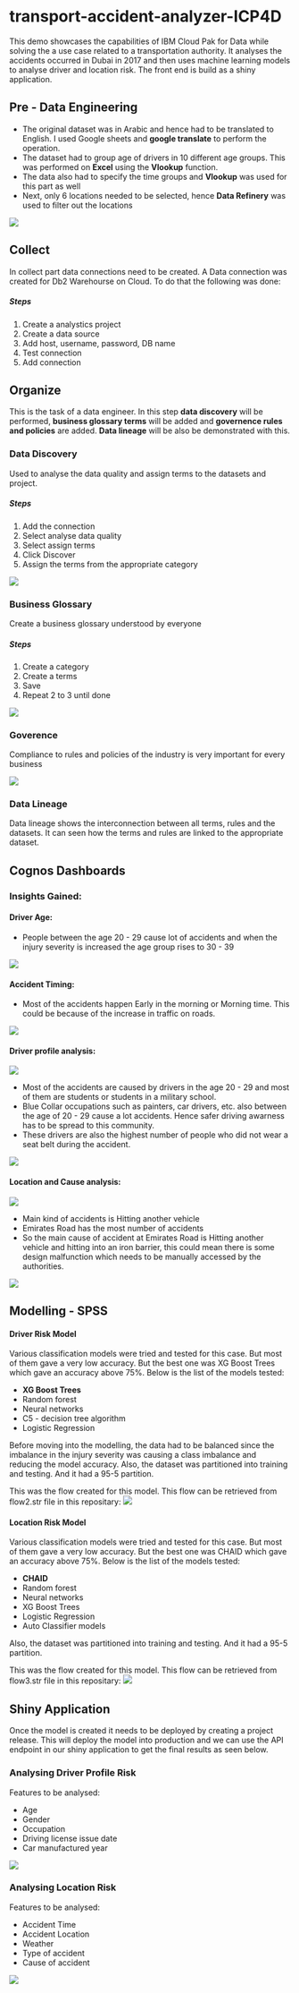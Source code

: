 # transport-accident-analyzer-ICP4D
This demo showcases the capabilities of IBM Cloud Pak for Data while solving the a use case related to a transportation authority. It analyses the accidents occurred in Dubai in 2017 and then uses machine learning models to analyse driver and location risk. The front end is build as a shiny application. 

## Pre - Data Engineering
- The original dataset was in Arabic and hence had to be translated to English. I used Google sheets and <b>google translate</b> to perform the operation. 
- The dataset had to group age of drivers in 10 different age groups. This was performed on <b>Excel</b> using the <b>Vlookup</b> function. 
- The data also had to specify the time groups and <b>Vlookup</b> was used for this part as well 
- Next, only 6 locations needed to be selected, hence <b>Data Refinery</b> was used to filter out the locations 
<img src = "https://github.com/anchalbhalla/transport-accident-analyzer-cloud/blob/master/pics%20and%20gifs/data1.gif"> 

## Collect 

In collect part data connections need to be created. A Data connection was created for Db2 Warehourse on Cloud. To do that the following was done: 

##### Steps
1. Create a analystics project 
2. Create a data source  
3. Add host, username, password, DB name 
4. Test connection 
5. Add connection

## Organize 

This is the task of a data engineer. In this step <b>data discovery</b> will be performed, <b>business glossary terms</b> will be added and <b>governence rules and policies</b> are added. <b>Data lineage</b> will be also be demonstrated with this. 

### Data Discovery 
Used to analyse the data quality and assign terms to the datasets and project. 

##### Steps 
1. Add the connection 
2. Select analyse data quality
3. Select assign terms
4. Click Discover
5. Assign the terms from the appropriate category 

<img src = "https://github.com/anchalbhalla/mortgage-default-prediction-icp4d/blob/master/gifs/discovery.png">

### Business Glossary 

Create a business glossary understood by everyone

##### Steps
1. Create a category
2. Create a terms
3. Save
4. Repeat 2 to 3 until done 

<img src = "https://github.com/anchalbhalla/mortgage-default-prediction-icp4d/blob/master/gifs/terms.png">

### Goverence 
Compliance to rules and policies of the industry is very important for every business 

<img src = "https://github.com/anchalbhalla/mortgage-default-prediction-icp4d/blob/master/gifs/rules.png">

### Data Lineage  
Data lineage shows the interconnection between all terms, rules and the datasets. It can seen how the terms and rules are linked to the appropriate dataset. 

## Cognos Dashboards 
### Insights Gained: 
#### Driver Age: 
- People between the age 20 - 29 cause lot of accidents and when the injury severity is increased the age group rises to 30 - 39 
<img src = "https://github.com/anchalbhalla/transport-accident-analyzer-cloud/blob/master/pics%20and%20gifs/visual1.png">

  
#### Accident Timing: 
- Most of the accidents happen Early in the morning or Morning time. This could be because of the increase in traffic on roads. 
<img src = "https://github.com/anchalbhalla/transport-accident-analyzer-cloud/blob/master/pics%20and%20gifs/visual2.png">

  
#### Driver profile analysis: 
<img src = "https://github.com/anchalbhalla/transport-accident-analyzer-cloud/blob/master/pics%20and%20gifs/visual3.png">

- Most of the accidents are caused by drivers in the age 20 - 29 and most of them are students or students in a military school. 
- Blue Collar occupations such as painters, car drivers, etc. also between the age of 20 - 29 cause a lot accidents. Hence safer driving awarness has to be spread to this community. 
- These drivers are also the highest number of people who did not wear a seat belt during the accident.
<img src = "https://github.com/anchalbhalla/transport-accident-analyzer-cloud/blob/master/pics%20and%20gifs/graph1.gif">

#### Location and Cause analysis: 
<img src = "https://github.com/anchalbhalla/transport-accident-analyzer-cloud/blob/master/pics%20and%20gifs/visual4.png">

- Main kind of accidents is Hitting another vehicle 
- Emirates Road has the most number of accidents 
- So the main cause of accident at Emirates Road is Hitting another vehicle and hitting into an iron barrier, this could mean there is some design malfunction which needs to be manually accessed by the authorities.

<img src = "https://github.com/anchalbhalla/transport-accident-analyzer-cloud/blob/master/pics%20and%20gifs/graph2.gif">


## Modelling - SPSS 

#### Driver Risk Model 
Various classification models were tried and tested for this case. But most of them gave a very low accuracy. But the best one was XG Boost Trees which gave an accuracy above 75%. Below is the list of the models tested: 
- <b>XG Boost Trees</b>
- Random forest 
- Neural networks
- C5 - decision tree algorithm
- Logistic Regression 

Before moving into the modelling, the data had to be balanced since the imbalance in the injury severity was causing a class imbalance and reducing the model accuracy.
Also, the dataset was partitioned into training and testing. And it had a 95-5 partition.
  
 This was the flow created for this model. This flow can be retrieved from flow2.str file in this repositary: 
<img src = "https://github.com/anchalbhalla/transport-accident-analyzer-cloud/blob/master/pics%20and%20gifs/spss1.png">



#### Location Risk Model 
Various classification models were tried and tested for this case. But most of them gave a very low accuracy. But the best one was CHAID which gave an accuracy above 75%. Below is the list of the models tested: 
- <b>CHAID</b>
- Random forest 
- Neural networks
- XG Boost Trees
- Logistic Regression 
- Auto Classifier models
 
 Also, the dataset was partitioned into training and testing. And it had a 95-5 partition.
 
 This was the flow created for this model. This flow can be retrieved from flow3.str file in this repositary: 
<img src = "https://github.com/anchalbhalla/transport-accident-analyzer-cloud/blob/master/pics%20and%20gifs/spss2.png">



## Shiny Application 
Once the model is created it needs to be deployed by creating a project release. This will deploy the model into production and we can use the API endpoint in our shiny application to get the final results as seen below.

### Analysing Driver Profile Risk 
Features to be analysed: 
- Age 
- Gender
- Occupation
- Driving license issue date
- Car manufactured year 
<img src = "https://github.com/anchalbhalla/transport-accident-analyzer-cloud/blob/master/pics%20and%20gifs/app1.gif">


### Analysing Location Risk
Features to be analysed: 
- Accident Time
- Accident Location 
- Weather
- Type of accident
- Cause of accident 
<img src = "https://github.com/anchalbhalla/transport-accident-analyzer-cloud/blob/master/pics%20and%20gifs/app2.gif">
